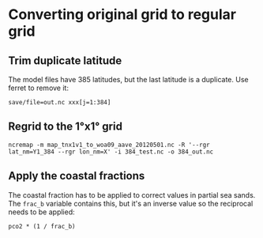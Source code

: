 # Converting original grid to regular grid

## Trim duplicate latitude
The model files have 385 latitudes, but the last latitude is a duplicate. Use ferret to remove it:

`save/file=out.nc xxx[j=1:384]`

## Regrid to the 1°x1° grid
`ncremap -m map_tnx1v1_to_woa09_aave_20120501.nc -R '--rgr lat_nm=Y1_384 --rgr lon_nm=X' -i 384_test.nc -o 384_out.nc`

## Apply the coastal fractions
The coastal fraction has to be applied to correct values in partial sea sands. The `frac_b` variable contains this, but it's an inverse value so the reciprocal needs to be applied:

`pco2 * (1 / frac_b)`
